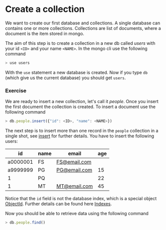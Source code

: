 # Create a collection
We want to create our first database and collections.
A single database can contains one or
more collections. Collections are list of documents,
where a document is the item stored in mongo.

The aim of this step is to create a collection
in a new db called *users* with your id `<ID>` and 
your name  `<NAME>`. 
In the mongo cli use the following command
```javascript
> use users
```
With the `use` statement a new database is created.
Now if you type `db` (which give us the current
database) you should get `users`. 

### Exercise
We are ready to insert a new collection, let's call
it *people*. 
Once you insert the first document the collection is created.
To insert a document use the following command 
```javascript
> db.people.insert({"id": <ID>, "name": <NAME>})
```
The next step is to insert more than one record
in the `people` collection in a single shot, see [insert](https://docs.mongodb.com/manual/reference/method/db.collection.insert/)
for further details. 
You have to insert the following
users:

| id | name     |  email | age |
|------|-----------------|---|---|
| a0000001   | FS |  FS@email.com |   |   |
| a9999999   | PG  | PG@email.com  |  15 |   |
| 1   | PQ         |   |  22 |   |
| 1   | MT         |  MT@email.com |  45 ||

Notice that the `id` field is not the database
index, which is a special object [ObjectId](https://docs.mongodb.com/manual/reference/method/ObjectId/). Further details
can be found here [Indexes](https://docs.mongodb.com/manual/indexes/).

Now you should be able to retrieve data using
the following command
```javascript
> db.people.find()
```

 